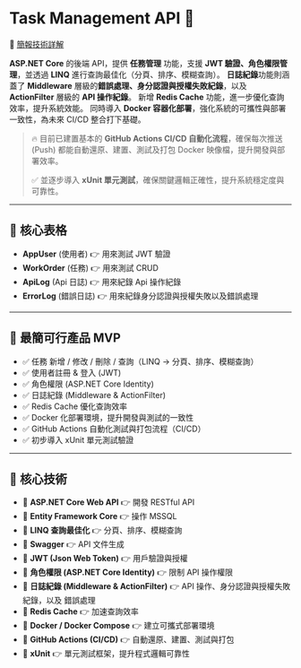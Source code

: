 # Task Management API 🚀

🔗 [簡報技術詳解](https://docs.google.com/presentation/d/15zhCLoS-W1WvkpIPMBhoeheRBofIomrQtAeAGdXfk4w/edit#slide=id.p)

**ASP.NET Core** 的後端 API，提供 **任務管理** 功能，支援 **JWT 驗證、角色權限管理**，並透過 **LINQ** 進行查詢最佳化（分頁、排序、模糊查詢）。
**日誌紀錄**功能則涵蓋了 **Middleware** 層級的**錯誤處理、身分認證與授權失敗紀錄**，以及 **ActionFilter** 層級的 **API 操作紀錄**。
新增 **Redis Cache** 功能，進一步優化查詢效率，提升系統效能。
同時導入 **Docker 容器化部署**，強化系統的可攜性與部署一致性，為未來 CI/CD 整合打下基礎。

> 🔥 目前已建置基本的 **GitHub Actions CI/CD 自動化流程**，確保每次推送 (Push) 都能自動還原、建置、測試及打包 Docker 映像檔，提升開發與部署效率。
>
> ✅ 並逐步導入 **xUnit 單元測試**，確保關鍵邏輯正確性，提升系統穩定度與可靠性。

---

## 📌 核心表格

- **AppUser** (使用者) 👉 用來測試 JWT 驗證
- **WorkOrder** (任務) 👉 用來測試 CRUD
- **ApiLog** (Api 日誌) 👉 用來紀錄 Api 操作紀錄
- **ErrorLog** (錯誤日誌) 👉 用來紀錄身分認證與授權失敗以及錯誤處理

---

## 📌 最簡可行產品 MVP

- ✅ 任務 新增 / 修改 / 刪除 / 查詢（LINQ → 分頁、排序、模糊查詢）
- ✅ 使用者註冊 & 登入 (JWT)
- ✅ 角色權限 (ASP.NET Core Identity)
- ✅ 日誌紀錄 (Middleware & ActionFilter)
- ✅ Redis Cache 優化查詢效率
- ✅ Docker 化部署環境，提升開發與測試的一致性
- ✅ GitHub Actions 自動化測試與打包流程（CI/CD）
- ✅ 初步導入 xUnit 單元測試驗證

---

## 📌 核心技術

- 🔹 **ASP.NET Core Web API** 👉 開發 RESTful API
- 🔹 **Entity Framework Core** 👉 操作 MSSQL
- 🔹 **LINQ 查詢最佳化** 👉 分頁、排序、模糊查詢
- 🔹 **Swagger** 👉 API 文件生成
- 🔹 **JWT (Json Web Token)** 👉 用戶驗證與授權
- 🔹 **角色權限 (ASP.NET Core Identity)** 👉 限制 API 操作權限
- 🔹 **日誌紀錄 (Middleware & ActionFilter)** 👉 API 操作、身分認證與授權失敗紀錄，以及 錯誤處理
- 🔹 **Redis Cache** 👉 加速查詢效率
- 🔹 **Docker / Docker Compose** 👉 建立可攜式部署環境
- 🔹 **GitHub Actions (CI/CD)** 👉 自動還原、建置、測試與打包
- 🔹 **xUnit** 👉 單元測試框架，提升程式邏輯可靠性
